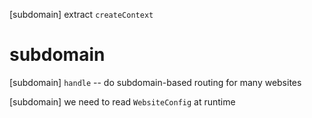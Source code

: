 [subdomain] extract `createContext`

# subdomain

[subdomain] `handle` -- do subdomain-based routing for many websites

[subdomain] we need to read `WebsiteConfig` at runtime
